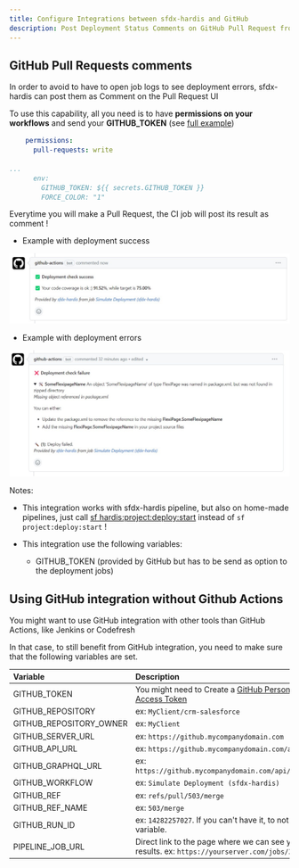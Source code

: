 ```yaml
---
title: Configure Integrations between sfdx-hardis and GitHub
description: Post Deployment Status Comments on GitHub Pull Request from CI jobs
---
```

<!-- markdownlint-disable MD013 -->

## GitHub Pull Requests comments

In order to avoid to have to open job logs to see deployment errors, sfdx-hardis can post them as Comment on the Pull Request UI

To use this capability, all you need is to have **permissions on your workflows** and send your **GITHUB_TOKEN** (see [full example](https://github.com/hardisgroupcom/sfdx-hardis/blob/main/defaults/ci/.github/workflows/process-deploy.yml))

```yaml
    permissions:
      pull-requests: write

...
      env:
        GITHUB_TOKEN: ${{ secrets.GITHUB_TOKEN }}
        FORCE_COLOR: "1"
```

Everytime you will make a Pull Request, the CI job will post its result as comment !

- Example with deployment success

![](assets/images/screenshot-gha-success.jpg)

- Example with deployment errors

![](assets/images/screenshot-gha-error.jpg)

Notes:

- This integration works with sfdx-hardis pipeline, but also on home-made pipelines, just call [sf hardis:project:deploy:start](https://sfdx-hardis.cloudity.com/hardis/project/deploy/start/) instead of `sf project:deploy:start` !

- This integration use the following variables:

  - GITHUB_TOKEN (provided by GitHub but has to be send as option to the deployment jobs)

## Using GitHub integration without Github Actions

You might want to use GitHub integration with other tools than GitHub Actions, like Jenkins or Codefresh

In that case, to still benefit from GitHub integration, you need to make sure that the following variables are set.

| Variable                | Description                                                                                                                                                                    |
|:------------------------|:-------------------------------------------------------------------------------------------------------------------------------------------------------------------------------|
| GITHUB_TOKEN            | You might need to Create a [GitHub Personal Access Token](https://docs.github.com/en/authentication/keeping-your-account-and-data-secure/managing-your-personal-access-tokens) |
| GITHUB_REPOSITORY       | ex: `MyClient/crm-salesforce`                                                                                                                                                  |
| GITHUB_REPOSITORY_OWNER | ex: `MyClient`                                                                                                                                                                 |
| GITHUB_SERVER_URL       | ex: `https://github.mycompanydomain.com`                                                                                                                                       |
| GITHUB_API_URL          | ex: `https://github.mycompanydomain.com/api`                                                                                                                                   |
| GITHUB_GRAPHQL_URL      | ex: `https://github.mycompanydomain.com/api/graphql`                                                                                                                           |
| GITHUB_WORKFLOW         | ex: `Simulate Deployment (sfdx-hardis)`                                                                                                                                        |
| GITHUB_REF              | ex: `refs/pull/503/merge`                                                                                                                                                      |
| GITHUB_REF_NAME         | ex: `503/merge`                                                                                                                                                                |
| GITHUB_RUN_ID           | ex: `14282257027`. If you can't have it, to not set the variable.                                                                                                              |
| PIPELINE_JOB_URL        | Direct link to the page where we can see your job results. ex: `https://yourserver.com/jobs/345`                                                                               |

